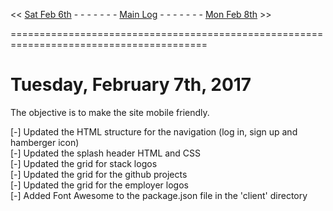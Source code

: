 
<< [Sat Feb 6th]() - - - - - - - [Main Log]() - - - - - - - [Mon Feb 8th]() >> 

========================================================================================  

# Tuesday, February 7th, 2017  


The objective is to make the site mobile friendly.  

[-] Updated the HTML structure for the navigation (log in, sign up and hamberger icon)  
[-] Updated the splash header HTML and CSS  
[-] Updated the grid for stack logos  
[-] Updated the grid for the github projects  
[-] Updated the grid for the employer logos  
[-] Added Font Awesome to the package.json file in the 'client' directory  